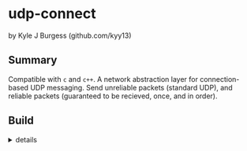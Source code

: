 # udp-connect
by Kyle J Burgess
(github.com/kyy13)

## Summary
Compatible with `c` and `c++`.
A network abstraction layer for connection-based UDP messaging.
Send unreliable packets (standard UDP), and reliable packets (guaranteed to be recieved, once, and in order).

## Build

<details>
<summary>
details
</summary>

#### Requirements
1. A working `c++17` (or higher) compiler.
2. `CMake` version 3.7 or higher

#### Steps
1. Clone the repository with `git clone https://github.com/kyy13/udp-connect`
2. Run `cmake` with `DCMAKE_BUILD_TYPE=Release` to generate the build files
3. Run `make` to build

</details>
